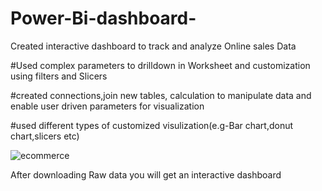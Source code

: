 # Power-Bi-dashboard-

Created interactive dashboard to track and analyze Online sales Data

#Used complex parameters to drilldown in Worksheet and customization using filters and Slicers 

#created connections,join new tables, calculation to manipulate data and enable user driven parameters for visualization 

#used different types of customized visulization(e.g-Bar chart,donut chart,slicers etc)



![ecommerce](https://user-images.githubusercontent.com/125332797/221541391-0039dea2-516d-469f-ae46-3f5258748a13.png)







After downloading Raw data you will get an interactive dashboard
